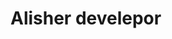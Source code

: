 # Alisher develepor

[wolt видеонаблюдения]: https://github.com/aleshka1209/aleshka1209.github.io/blob/main/src/index.html
